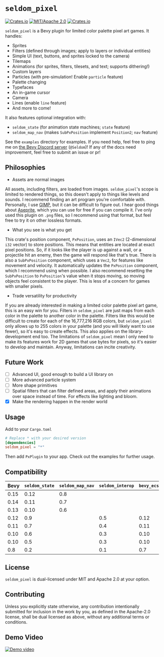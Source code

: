# `seldom_pixel`

[![Crates.io](https://img.shields.io/crates/v/seldom_pixel.svg)](https://crates.io/crates/seldom_pixel)
[![MIT/Apache 2.0](https://img.shields.io/badge/license-MIT%2FApache-blue.svg)](https://github.com/Seldom-SE/seldom_pixel#license)
[![Crates.io](https://img.shields.io/crates/d/seldom_pixel.svg)](https://crates.io/crates/seldom_pixel)

`seldom_pixel` is a Bevy plugin for limited color palette pixel art games. It handles:

- Sprites
- Filters (defined through images; apply to layers or individual entities)
- Simple UI (text, buttons, and sprites locked to the camera)
- Tilemaps
- Animations (for sprites, filters, tilesets, and text; supports dithering!)
- Custom layers
- Particles (with pre-simulation! Enable `particle` feature)
- Palette changing
- Typefaces
- An in-game cursor
- Camera
- Lines (enable `line` feature)
- And more to come!

It also features optional integration with:

- `seldom_state` (for animation state machines; `state` feature)
- `seldom_map_nav` (makes `SubPxPosition` implement `Position2`; `nav` feature)

See the `examples` directory for examples. If you need help, feel free to ping me
on [the Bevy Discord server](https://discord.com/invite/bevy) (`@Seldom`)! If any of the docs
need improvement, feel free to submit an issue or pr!

## Philosophies

- Assets are normal images

All assets, including filters, are loaded from images. `seldom_pixel`'s scope is limited
to rendered things, so this doesn't apply to things like levels and sounds. I recommend
finding an art program you're comfortable with. Personally, I use [GIMP](https://www.gimp.org/),
but it can be difficult to figure out. I hear good things
about [Aseprite](https://github.com/aseprite/aseprite/), which you can use for free if you
can compile it. I've only used this plugin on `.png` files, so I recommend using that format,
but feel free to try it on other lossless formats.

- What you see is what you get

This crate's position component, `PxPosition`, uses an `IVec2` (2-dimensional `i32` vector)
to store positions. This means that entities are located at exact pixel positions.
So, if it looks like the player is up against a wall, or a projectile hit an enemy, then the game
will respond like that's true. There is also a `SubPxPosition` component, which uses a `Vec2`,
for features like movement and velocity. It automatically updates the `PxPosition` component,
which I recommend using when possible. I also recommend resetting the `SubPxPosition`
to `PxPosition`'s value when it stops moving, so moving objects feel consistent to the player.
This is less of a concern for games with smaller pixels.

- Trade versatility for productivity

If you are already interested in making a limited color palette pixel art game,
this is an easy win for you. Filters in `seldom_pixel` are just maps from each color
in the palette to another color in the palette. Filters like this would be difficult to create
for each of the 16,777,216 RGB colors, but `seldom_pixel` only allows up to 255 colors
in your palette (and you will likely want to use fewer), so it's easy to create effects.
This also applies on the library-development end too. The limitations of `seldom_pixel` mean
I only need to make its features work for 2D games that use bytes for pixels, so it's easier
to develop and maintain. Anyway, limitations can incite creativity.

## Future Work

- [ ] Advanced UI, good enough to build a UI library on
- [ ] More advanced particle system
- [ ] More shape primitives
- [ ] Spatial filters that can filter defined areas, and apply their animations over space
      instead of time. For effects like lighting and bloom.
- [x] Make the rendering happen in the render world

## Usage

Add to your `Cargo.toml`

```toml
# Replace * with your desired version
[dependencies]
seldom_pixel = "*"
```

Then add `PxPlugin` to your app. Check out the examples for further usage.

## Compatibility

| Bevy | `seldom_state` | `seldom_map_nav` | `seldom_interop` | `bevy_ecs_tilemap` | `seldom_pixel` |
| ---- | -------------- | ---------------- | ---------------- | ------------------ | -------------- |
| 0.15 | 0.12           | 0.8              |                  |                    | 0.8            |
| 0.14 | 0.11           | 0.7              |                  |                    | 0.7            |
| 0.13 | 0.10           | 0.6              |                  |                    | 0.6            |
| 0.12 | 0.9            |                  | 0.5              | 0.12               | 0.5            |
| 0.11 | 0.7            |                  | 0.4              | 0.11               | 0.4            |
| 0.10 | 0.6            |                  | 0.3              | 0.10               | 0.3            |
| 0.10 | 0.5            |                  | 0.3              | 0.10               | 0.2            |
| 0.8  | 0.2            |                  | 0.1              | 0.7                | 0.1            |

## License

`seldom_pixel` is dual-licensed under MIT and Apache 2.0 at your option.

## Contributing

Unless you explicitly state otherwise, any contribution intentionally submitted for inclusion
in the work by you, as defined in the Apache-2.0 license, shall be dual licensed as above,
without any additional terms or conditions.

## Demo Video

[![Demo video](https://img.youtube.com/vi/pmTPdGxYVYw/maxresdefault.jpg)](https://youtu.be/pmTPdGxYVYw)
